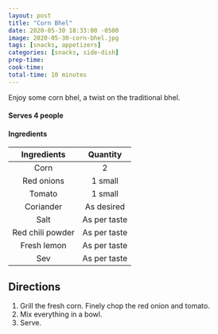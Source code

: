 ```yaml
---
layout: post
title: "Corn Bhel"
date: 2020-05-30 18:33:00 -0500
image: 2020-05-30-corn-bhel.jpg
tags: [snacks, appetizers]
categories: [snacks, side-dish]
prep-time:
cook-time:
total-time: 10 minutes
---
```


Enjoy some corn bhel, a twist on the traditional bhel.

#### Serves 4 people

#### Ingredients

|    Ingredients   |   Quantity   |
|:----------------:|:------------:|
|       Corn       |       2      |
|    Red onions    |    1 small   |
|      Tomato      |    1 small   |
|     Coriander    |  As desired  |
|       Salt       | As per taste |
| Red chili powder | As per taste |
|    Fresh lemon   | As per taste |
|        Sev       | As per taste |

## Directions

1. Grill the fresh corn. Finely chop the red onion and tomato.
2. Mix everything in a bowl.
3. Serve.
